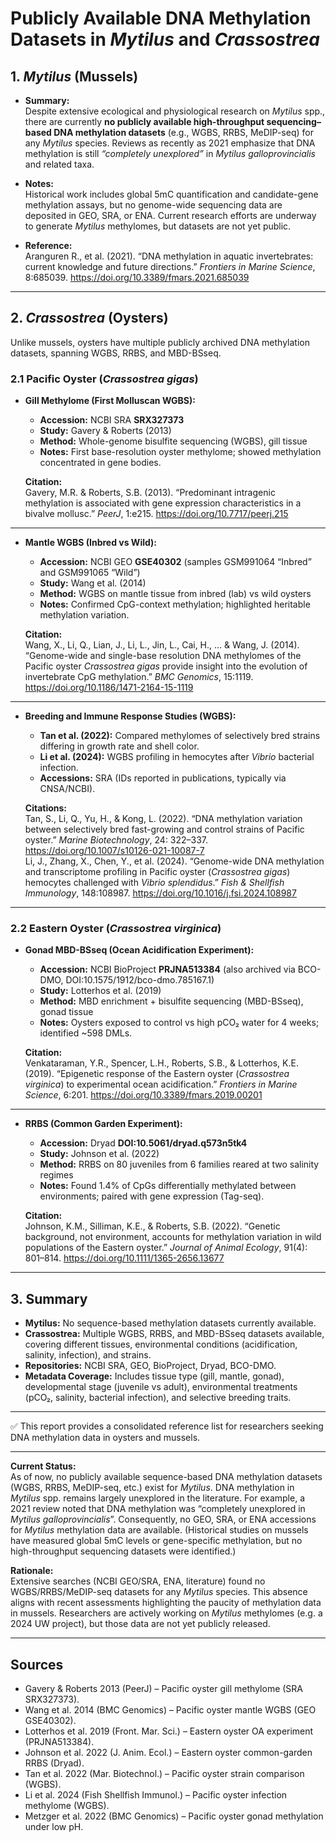 # Publicly Available DNA Methylation Datasets in *Mytilus* and *Crassostrea*

## 1. *Mytilus* (Mussels)

- **Summary:**  
  Despite extensive ecological and physiological research on *Mytilus* spp., there are currently **no publicly available high-throughput sequencing–based DNA methylation datasets** (e.g., WGBS, RRBS, MeDIP-seq) for any *Mytilus* species. Reviews as recently as 2021 emphasize that DNA methylation is still *“completely unexplored”* in *Mytilus galloprovincialis* and related taxa.

- **Notes:**  
  Historical work includes global 5mC quantification and candidate-gene methylation assays, but no genome-wide sequencing data are deposited in GEO, SRA, or ENA. Current research efforts are underway to generate *Mytilus* methylomes, but datasets are not yet public.

- **Reference:**  
  Aranguren R., et al. (2021). “DNA methylation in aquatic invertebrates: current knowledge and future directions.” *Frontiers in Marine Science*, 8:685039. https://doi.org/10.3389/fmars.2021.685039  

---

## 2. *Crassostrea* (Oysters)

Unlike mussels, oysters have multiple publicly archived DNA methylation datasets, spanning WGBS, RRBS, and MBD-BSseq.

### 2.1 Pacific Oyster (*Crassostrea gigas*)

- **Gill Methylome (First Molluscan WGBS):**  
  - **Accession:** NCBI SRA **SRX327373**  
  - **Study:** Gavery & Roberts (2013)  
  - **Method:** Whole-genome bisulfite sequencing (WGBS), gill tissue  
  - **Notes:** First base-resolution oyster methylome; showed methylation concentrated in gene bodies.  

  **Citation:**  
  Gavery, M.R. & Roberts, S.B. (2013). “Predominant intragenic methylation is associated with gene expression characteristics in a bivalve mollusc.” *PeerJ*, 1:e215. https://doi.org/10.7717/peerj.215   

---

- **Mantle WGBS (Inbred vs Wild):**  
  - **Accession:** NCBI GEO **GSE40302** (samples GSM991064 “Inbred” and GSM991065 “Wild”)  
  - **Study:** Wang et al. (2014)  
  - **Method:** WGBS on mantle tissue from inbred (lab) vs wild oysters  
  - **Notes:** Confirmed CpG-context methylation; highlighted heritable methylation variation.  

  **Citation:**  
  Wang, X., Li, Q., Lian, J., Li, L., Jin, L., Cai, H., … & Wang, J. (2014). “Genome-wide and single-base resolution DNA methylomes of the Pacific oyster *Crassostrea gigas* provide insight into the evolution of invertebrate CpG methylation.” *BMC Genomics*, 15:1119. https://doi.org/10.1186/1471-2164-15-1119   

---

- **Breeding and Immune Response Studies (WGBS):**  
  - **Tan et al. (2022):** Compared methylomes of selectively bred strains differing in growth rate and shell color.  
  - **Li et al. (2024):** WGBS profiling in hemocytes after *Vibrio* bacterial infection.  
  - **Accessions:** SRA (IDs reported in publications, typically via CNSA/NCBI).  

  **Citations:**  
  Tan, S., Li, Q., Yu, H., & Kong, L. (2022). “DNA methylation variation between selectively bred fast-growing and control strains of Pacific oyster.” *Marine Biotechnology*, 24: 322–337. https://doi.org/10.1007/s10126-021-10087-7    
  Li, J., Zhang, X., Chen, Y., et al. (2024). “Genome-wide DNA methylation and transcriptome profiling in Pacific oyster (*Crassostrea gigas*) hemocytes challenged with *Vibrio splendidus*.” *Fish & Shellfish Immunology*, 148:108987. https://doi.org/10.1016/j.fsi.2024.108987  

---

### 2.2 Eastern Oyster (*Crassostrea virginica*)

- **Gonad MBD-BSseq (Ocean Acidification Experiment):**  
  - **Accession:** NCBI BioProject **PRJNA513384** (also archived via BCO-DMO, DOI:10.1575/1912/bco-dmo.785167.1)  
  - **Study:** Lotterhos et al. (2019)  
  - **Method:** MBD enrichment + bisulfite sequencing (MBD-BSseq), gonad tissue  
  - **Notes:** Oysters exposed to control vs high pCO₂ water for 4 weeks; identified ~598 DMLs.  

  **Citation:**  
  Venkataraman, Y.R., Spencer, L.H., Roberts, S.B., & Lotterhos, K.E. (2019). “Epigenetic response of the Eastern oyster (*Crassostrea virginica*) to experimental ocean acidification.” *Frontiers in Marine Science*, 6:201. https://doi.org/10.3389/fmars.2019.00201   

---

- **RRBS (Common Garden Experiment):**  
  - **Accession:** Dryad **DOI:10.5061/dryad.q573n5tk4**  
  - **Study:** Johnson et al. (2022)  
  - **Method:** RRBS on 80 juveniles from 6 families reared at two salinity regimes  
  - **Notes:** Found 1.4% of CpGs differentially methylated between environments; paired with gene expression (Tag-seq).  

  **Citation:**  
  Johnson, K.M., Silliman, K.E., & Roberts, S.B. (2022). “Genetic background, not environment, accounts for methylation variation in wild populations of the Eastern oyster.” *Journal of Animal Ecology*, 91(4): 801–814. https://doi.org/10.1111/1365-2656.13677   

---

## 3. Summary

- **Mytilus:** No sequence-based methylation datasets currently available.  
- **Crassostrea:** Multiple WGBS, RRBS, and MBD-BSseq datasets available, covering different tissues, environmental conditions (acidification, salinity, infection), and strains.  
- **Repositories:** NCBI SRA, GEO, BioProject, Dryad, BCO-DMO.  
- **Metadata Coverage:** Includes tissue type (gill, mantle, gonad), developmental stage (juvenile vs adult), environmental treatments (pCO₂, salinity, bacterial infection), and selective breeding traits.

---

✅ This report provides a consolidated reference list for researchers seeking DNA methylation data in oysters and mussels.  



----

**Current Status:**  
As of now, no publicly available sequence-based DNA methylation datasets (WGBS, RRBS, MeDIP-seq, etc.) exist for *Mytilus*. DNA methylation in *Mytilus* spp. remains largely unexplored in the literature. For example, a 2021 review noted that DNA methylation was “completely unexplored in *Mytilus galloprovincialis*”. Consequently, no GEO, SRA, or ENA accessions for *Mytilus* methylation data are available. (Historical studies on mussels have measured global 5mC levels or gene-specific methylation, but no high-throughput sequencing datasets were identified.)

**Rationale:**  
Extensive searches (NCBI GEO/SRA, ENA, literature) found no WGBS/RRBS/MeDIP-seq datasets for any *Mytilus* species. This absence aligns with recent assessments highlighting the paucity of methylation data in mussels. Researchers are actively working on *Mytilus* methylomes (e.g. a 2024 UW project), but those data are not yet publicly released.

---



## Sources

- Gavery & Roberts 2013 (PeerJ) – Pacific oyster gill methylome (SRA SRX327373).  
- Wang et al. 2014 (BMC Genomics) – Pacific oyster mantle WGBS (GEO GSE40302).  
- Lotterhos et al. 2019 (Front. Mar. Sci.) – Eastern oyster OA experiment (PRJNA513384).  
- Johnson et al. 2022 (J. Anim. Ecol.) – Eastern oyster common-garden RRBS (Dryad).  
- Tan et al. 2022 (Mar. Biotechnol.) – Pacific oyster strain comparison (WGBS).  
- Li et al. 2024 (Fish Shellfish Immunol.) – Pacific oyster infection methylome (WGBS).  
- Metzger et al. 2022 (BMC Genomics) – Pacific oyster gonad methylation under low pH.  
